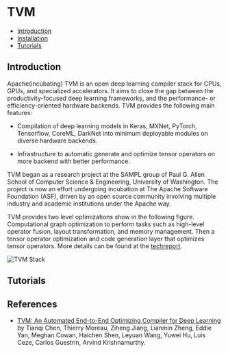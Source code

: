 ﻿# TVM
   * [Introduction](#introduction)
   * [Installation](https://tvm.apache.org/docs/install/from_source.html)
   * [Tutorials](#tutorials)
   
## Introduction
Apache(incubating) TVM is an open deep learning compiler stack for CPUs, GPUs, and specialized accelerators. It aims to close the gap between the productivity-focused deep learning frameworks, and the performance- or efficiency-oriented hardware backends. TVM provides the following main features:

  * Compilation of deep learning models in Keras, MXNet, PyTorch, Tensorflow, CoreML, DarkNet into minimum deployable modules on diverse hardware backends.
  
  * Infrastructure to automatic generate and optimize tensor operators on more backend with better performance.
  
TVM began as a research project at the SAMPL group of Paul G. Allen School of Computer Science & Engineering, University of Washington. The project is now an effort undergoing incubation at The Apache Software Foundation (ASF), driven by an open source community involving multiple industry and academic institutions under the Apache way.

TVM provides two level optimizations show in the following figure. Computational graph optimization to perform tasks such as high-level operator fusion, layout transformation, and memory management. Then a tensor operator optimization and code generation layer that optimizes tensor operators. More details can be found at the [techreport](https://arxiv.org/pdf/1802.04799.pdf).

![TVM Stack](tvm_stack.png)

## Tutorials


## References
* [TVM: An Automated End-to-End Optimizing Compiler for Deep Learning](https://arxiv.org/pdf/1802.04799.pdf) by Tianqi Chen, Thierry Moreau, Ziheng Jiang, Lianmin Zheng, Eddie Yan, Meghan Cowan, Haichen Shen, Leyuan Wang, Yuwei Hu, Luis Ceze, Carlos Guestrin, Arvind Krishnamurthy.
